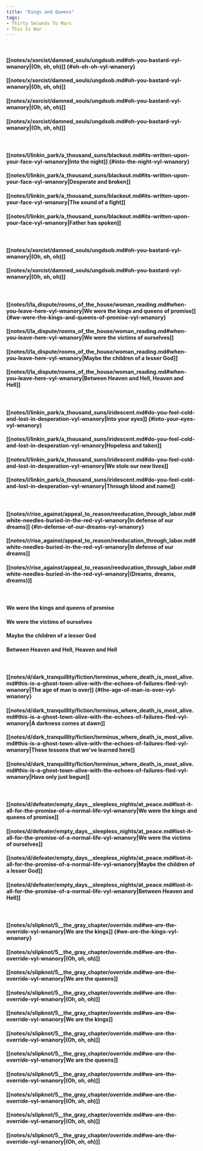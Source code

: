 ```yaml
---
title: "Kings and Queens"
tags:
- Thirty Seconds To Mars
- This Is War
---
```

&nbsp;
#### [[notes/x/xorcist/damned_souls/ungdsob.md#oh-you-bastard-vyl-wnanory|(Oh, oh, oh)]] {#oh-oh-oh-vyl-wnanory}
#### [[notes/x/xorcist/damned_souls/ungdsob.md#oh-you-bastard-vyl-wnanory|(Oh, oh, oh)]]
#### [[notes/x/xorcist/damned_souls/ungdsob.md#oh-you-bastard-vyl-wnanory|(Oh, oh, oh)]]
#### [[notes/x/xorcist/damned_souls/ungdsob.md#oh-you-bastard-vyl-wnanory|(Oh, oh, oh)]]
&nbsp;
#### [[notes/l/linkin_park/a_thousand_suns/blackout.md#its-written-upon-your-face-vyl-wnanory|Into the night]] {#into-the-night-vyl-wnanory}
#### [[notes/l/linkin_park/a_thousand_suns/blackout.md#its-written-upon-your-face-vyl-wnanory|Desperate and broken]]
#### [[notes/l/linkin_park/a_thousand_suns/blackout.md#its-written-upon-your-face-vyl-wnanory|The sound of a fight]]
#### [[notes/l/linkin_park/a_thousand_suns/blackout.md#its-written-upon-your-face-vyl-wnanory|Father has spoken]]
&nbsp;
#### [[notes/x/xorcist/damned_souls/ungdsob.md#oh-you-bastard-vyl-wnanory|(Oh, oh, oh)]]
#### [[notes/x/xorcist/damned_souls/ungdsob.md#oh-you-bastard-vyl-wnanory|(Oh, oh, oh)]]
&nbsp;
#### [[notes/l/la_dispute/rooms_of_the_house/woman_reading.md#when-you-leave-here-vyl-wnanory|We were the kings and queens of promise]] {#we-were-the-kings-and-queens-of-promise-vyl-wnanory}
#### [[notes/l/la_dispute/rooms_of_the_house/woman_reading.md#when-you-leave-here-vyl-wnanory|We were the victims of ourselves]]
#### [[notes/l/la_dispute/rooms_of_the_house/woman_reading.md#when-you-leave-here-vyl-wnanory|Maybe the children of a lesser God]]
#### [[notes/l/la_dispute/rooms_of_the_house/woman_reading.md#when-you-leave-here-vyl-wnanory|Between Heaven and Hell, Heaven and Hell]]
&nbsp;
#### [[notes/l/linkin_park/a_thousand_suns/iridescent.md#do-you-feel-cold-and-lost-in-desperation-vyl-wnanory|Into your eyes]] {#into-your-eyes-vyl-wnanory}
#### [[notes/l/linkin_park/a_thousand_suns/iridescent.md#do-you-feel-cold-and-lost-in-desperation-vyl-wnanory|Hopeless and taken]]
#### [[notes/l/linkin_park/a_thousand_suns/iridescent.md#do-you-feel-cold-and-lost-in-desperation-vyl-wnanory|We stole our new lives]]
#### [[notes/l/linkin_park/a_thousand_suns/iridescent.md#do-you-feel-cold-and-lost-in-desperation-vyl-wnanory|Through blood and name]]
&nbsp;
#### [[notes/r/rise_against/appeal_to_reason/reeducation_through_labor.md#white-needles-buried-in-the-red-vyl-wnanory|In defense of our dreams]] {#in-defense-of-our-dreams-vyl-wnanory}
#### [[notes/r/rise_against/appeal_to_reason/reeducation_through_labor.md#white-needles-buried-in-the-red-vyl-wnanory|In defense of our dreams]]
#### [[notes/r/rise_against/appeal_to_reason/reeducation_through_labor.md#white-needles-buried-in-the-red-vyl-wnanory|(Dreams, dreams, dreams)]]
&nbsp;
#### We were the kings and queens of promise
#### We were the victims of ourselves
#### Maybe the children of a lesser God
#### Between Heaven and Hell, Heaven and Hell
&nbsp;
#### [[notes/d/dark_tranquillity/fiction/terminus_where_death_is_most_alive.md#this-is-a-ghost-town-alive-with-the-echoes-of-failures-fled-vyl-wnanory|The age of man is over]] {#the-age-of-man-is-over-vyl-wnanory}
#### [[notes/d/dark_tranquillity/fiction/terminus_where_death_is_most_alive.md#this-is-a-ghost-town-alive-with-the-echoes-of-failures-fled-vyl-wnanory|A darkness comes at dawn]]
#### [[notes/d/dark_tranquillity/fiction/terminus_where_death_is_most_alive.md#this-is-a-ghost-town-alive-with-the-echoes-of-failures-fled-vyl-wnanory|These lessons that we've learned here]]
#### [[notes/d/dark_tranquillity/fiction/terminus_where_death_is_most_alive.md#this-is-a-ghost-town-alive-with-the-echoes-of-failures-fled-vyl-wnanory|Have only just begun]]
&nbsp;
#### [[notes/d/defeater/empty_days__sleepless_nights/at_peace.md#lost-it-all-for-the-promise-of-a-normal-life-vyl-wnanory|We were the kings and queens of promise]]
#### [[notes/d/defeater/empty_days__sleepless_nights/at_peace.md#lost-it-all-for-the-promise-of-a-normal-life-vyl-wnanory|We were the victims of ourselves]]
#### [[notes/d/defeater/empty_days__sleepless_nights/at_peace.md#lost-it-all-for-the-promise-of-a-normal-life-vyl-wnanory|Maybe the children of a lesser God]]
#### [[notes/d/defeater/empty_days__sleepless_nights/at_peace.md#lost-it-all-for-the-promise-of-a-normal-life-vyl-wnanory|Between Heaven and Hell]]
&nbsp;
#### [[notes/s/slipknot/5__the_gray_chapter/override.md#we-are-the-override-vyl-wnanory|We are the kings]] {#we-are-the-kings-vyl-wnanory}
#### [[notes/s/slipknot/5__the_gray_chapter/override.md#we-are-the-override-vyl-wnanory|(Oh, oh, oh)]]
#### [[notes/s/slipknot/5__the_gray_chapter/override.md#we-are-the-override-vyl-wnanory|We are the queens]]
#### [[notes/s/slipknot/5__the_gray_chapter/override.md#we-are-the-override-vyl-wnanory|(Oh, oh, oh)]]
#### [[notes/s/slipknot/5__the_gray_chapter/override.md#we-are-the-override-vyl-wnanory|We are the kings]]
#### [[notes/s/slipknot/5__the_gray_chapter/override.md#we-are-the-override-vyl-wnanory|(Oh, oh, oh)]]
#### [[notes/s/slipknot/5__the_gray_chapter/override.md#we-are-the-override-vyl-wnanory|We are the queens]]
#### [[notes/s/slipknot/5__the_gray_chapter/override.md#we-are-the-override-vyl-wnanory|(Oh, oh, oh)]]
#### [[notes/s/slipknot/5__the_gray_chapter/override.md#we-are-the-override-vyl-wnanory|(Oh, oh, oh)]]
#### [[notes/s/slipknot/5__the_gray_chapter/override.md#we-are-the-override-vyl-wnanory|(Oh, oh, oh)]]
#### [[notes/s/slipknot/5__the_gray_chapter/override.md#we-are-the-override-vyl-wnanory|(Oh, oh, oh)]]
